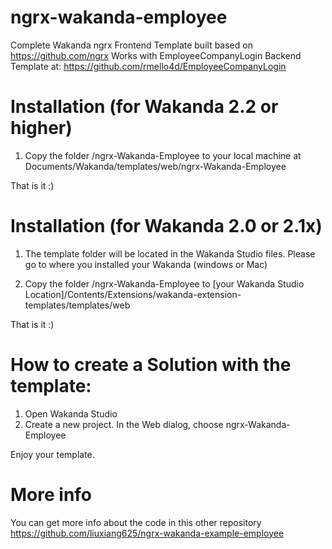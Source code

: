 # ngrx-wakanda-employee
Complete Wakanda ngrx Frontend Template built based on https://github.com/ngrx
Works with EmployeeCompanyLogin Backend Template at: https://github.com/rmello4d/EmployeeCompanyLogin


# Installation (for Wakanda 2.2 or higher)

1. Copy the folder /ngrx-Wakanda-Employee to your local machine at Documents/Wakanda/templates/web/ngrx-Wakanda-Employee

That is it :) 



# Installation (for Wakanda 2.0 or 2.1x)

1. The template folder will be located in the Wakanda Studio files. Please go to where you installed your Wakanda (windows or Mac)

2. Copy the folder /ngrx-Wakanda-Employee to 
[your Wakanda Studio Location]/Contents/Extensions/wakanda-extension-templates/templates/web

That is it :) 



# How to create a Solution with the template:

1. Open Wakanda Studio
2. Create a new project. In the Web dialog, choose ngrx-Wakanda-Employee
 
Enjoy your template. 


# More info
You can get more info about the code in this other repository https://github.com/liuxiang625/ngrx-wakanda-example-employee
